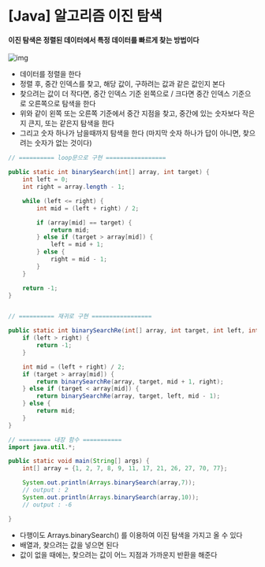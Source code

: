 # [Java] 알고리즘 이진 탐색





#### 이진 탐색은 정렬된 데이터에서 특정 데이터를 빠르게 찾는 방법이다



![img](https://blog.kakaocdn.net/dn/FzF4h/btrWIP861l1/YNTPdtd9kdghl9kzk1OZSK/img.png)



- 데이터를 정렬을 한다
- 정렬 후, 중간 인덱스를 찾고, 해당 값이, 구하려는 값과 같은 값인지 본다
- 찾으려는 값이 더 작다면, 중간 인덱스 기준 왼쪽으로 / 크다면 중간 인덱스 기준으로 오른쪽으로 탐색을 한다
- 위와 같이 왼쪽 또는 오른쪽 기준에서 중간 지점을 찾고, 중간에 있는 숫자보다 작은지 큰지, 또는 같은지 탐색을 한다
- 그리고 숫자 하나가 남을때까지 탐색을 한다 (마지막 숫자 하나가 답이 아니면, 찾으려는 숫자가 없는 것이다)



```java
// ========== loop문으로 구현 =================

public static int binarySearch(int[] array, int target) {
    int left = 0;
    int right = array.length - 1;

    while (left <= right) {
        int mid = (left + right) / 2;

        if (array[mid] == target) {
            return mid;
        } else if (target > array[mid]) {
            left = mid + 1;
        } else {
            right = mid - 1;
        }
    }

    return -1;
}


// ========== 재귀로 구현 =================

public static int binarySearchRe(int[] array, int target, int left, int right) {
    if (left > right) {
        return -1;
    }

    int mid = (left + right) / 2;
    if (target > array[mid]) {
        return binarySearchRe(array, target, mid + 1, right);
    } else if (target < array[mid]) {
        return binarySearchRe(array, target, left, mid - 1);
    } else {
        return mid;
    }
}

// ========= 내장 함수 ===========
import java.util.*;

public static void main(String[] args) {
    int[] array = {1, 2, 7, 8, 9, 11, 17, 21, 26, 27, 70, 77};

    System.out.println(Arrays.binarySearch(array,7));
    // output : 2
    System.out.println(Arrays.binarySearch(array,10));
    // output : -6

}
```



- 다행이도 Arrays.binarySearch() 를 이용하여 이진 탐색을 가지고 올 수 있다
- 배열과, 찾으려는 값을 넣으면 된다
- 값이 없을 때에는, 찾으려는 값이 어느 지점과 가까운지 반환을 해준다



